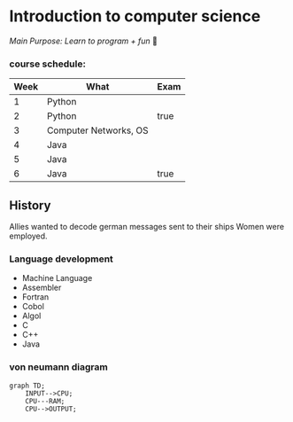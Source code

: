 # Introduction to computer science

*Main Purpose: Learn to program + fun* :tada:

### course schedule:

| Week | What | Exam |
|--- | --- | --- |
| 1 | Python |  |
| 2 | Python | true |
| 3 | Computer Networks, OS |  |
| 4 | Java |  |
| 5 | Java |  |
| 6 | Java | true  |

## History
Allies wanted to decode german messages sent to their ships
Women were employed.

### Language development
+ Machine Language
+ Assembler
+ Fortran
+ Cobol
+ Algol
+ C
+ C++
+ Java

### von neumann diagram

```mermaid
graph TD;
    INPUT-->CPU;
    CPU---RAM;
    CPU-->OUTPUT;
```